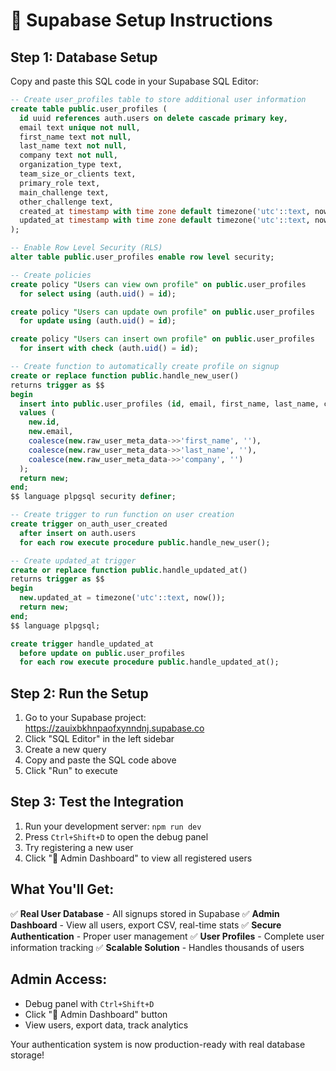 # 🚀 Supabase Setup Instructions

## Step 1: Database Setup

Copy and paste this SQL code in your Supabase SQL Editor:

```sql
-- Create user_profiles table to store additional user information
create table public.user_profiles (
  id uuid references auth.users on delete cascade primary key,
  email text unique not null,
  first_name text not null,
  last_name text not null,
  company text not null,
  organization_type text,
  team_size_or_clients text,
  primary_role text,
  main_challenge text,
  other_challenge text,
  created_at timestamp with time zone default timezone('utc'::text, now()) not null,
  updated_at timestamp with time zone default timezone('utc'::text, now()) not null
);

-- Enable Row Level Security (RLS)
alter table public.user_profiles enable row level security;

-- Create policies
create policy "Users can view own profile" on public.user_profiles
  for select using (auth.uid() = id);

create policy "Users can update own profile" on public.user_profiles
  for update using (auth.uid() = id);

create policy "Users can insert own profile" on public.user_profiles
  for insert with check (auth.uid() = id);

-- Create function to automatically create profile on signup
create or replace function public.handle_new_user()
returns trigger as $$
begin
  insert into public.user_profiles (id, email, first_name, last_name, company)
  values (
    new.id,
    new.email,
    coalesce(new.raw_user_meta_data->>'first_name', ''),
    coalesce(new.raw_user_meta_data->>'last_name', ''),
    coalesce(new.raw_user_meta_data->>'company', '')
  );
  return new;
end;
$$ language plpgsql security definer;

-- Create trigger to run function on user creation
create trigger on_auth_user_created
  after insert on auth.users
  for each row execute procedure public.handle_new_user();

-- Create updated_at trigger
create or replace function public.handle_updated_at()
returns trigger as $$
begin
  new.updated_at = timezone('utc'::text, now());
  return new;
end;
$$ language plpgsql;

create trigger handle_updated_at
  before update on public.user_profiles
  for each row execute procedure public.handle_updated_at();
```

## Step 2: Run the Setup

1. Go to your Supabase project: https://zauixbkhnpaofxynndnj.supabase.co
2. Click "SQL Editor" in the left sidebar
3. Create a new query
4. Copy and paste the SQL code above
5. Click "Run" to execute

## Step 3: Test the Integration

1. Run your development server: `npm run dev`
2. Press `Ctrl+Shift+D` to open the debug panel
3. Try registering a new user
4. Click "👑 Admin Dashboard" to view all registered users

## What You'll Get:

✅ **Real User Database** - All signups stored in Supabase
✅ **Admin Dashboard** - View all users, export CSV, real-time stats
✅ **Secure Authentication** - Proper user management
✅ **User Profiles** - Complete user information tracking
✅ **Scalable Solution** - Handles thousands of users

## Admin Access:
- Debug panel with `Ctrl+Shift+D`
- Click "👑 Admin Dashboard" button
- View users, export data, track analytics

Your authentication system is now production-ready with real database storage!
